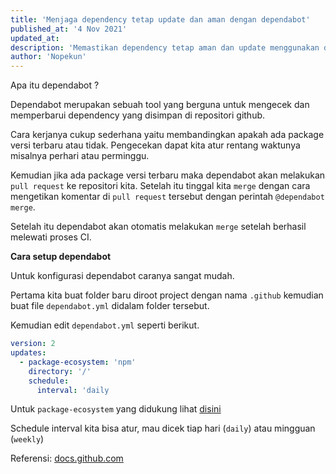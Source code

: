 ```yaml
---
title: 'Menjaga dependency tetap update dan aman dengan dependabot'
published_at: '4 Nov 2021'
updated_at: 
description: 'Memastikan dependency tetap aman dan update menggunakan dependabot.'
author: 'Nopekun'
---
```


Apa itu dependabot ?

Dependabot merupakan sebuah tool yang berguna untuk mengecek dan memperbarui dependency yang disimpan di repositori github.

Cara kerjanya cukup sederhana yaitu membandingkan apakah ada package versi terbaru atau tidak. Pengecekan dapat kita atur rentang waktunya misalnya perhari atau perminggu.

Kemudian jika ada package versi terbaru maka dependabot akan melakukan `pull request` ke repositori kita. Setelah itu tinggal kita `merge` dengan cara mengetikan komentar di `pull request` tersebut dengan perintah `@dependabot merge`.

Setelah itu dependabot akan otomatis melakukan `merge` setelah berhasil melewati proses CI.

**Cara setup dependabot**

Untuk konfigurasi dependabot caranya sangat mudah.

Pertama kita buat folder baru diroot project dengan nama `.github` kemudian buat file `dependabot.yml` didalam folder tersebut.

Kemudian edit `dependabot.yml` seperti berikut.

```yaml
version: 2
updates:
  - package-ecosystem: 'npm'
    directory: '/'
    schedule:
      interval: 'daily
```

Untuk `package-ecosystem` yang didukung lihat [disini](https://docs.github.com/en/code-security/supply-chain-security/keeping-your-dependencies-updated-automatically/configuration-options-for-dependency-updates#package-ecosystem)

Schedule interval kita bisa atur, mau dicek tiap hari (`daily`) atau mingguan (`weekly`)

Referensi: [docs.github.com](https://docs.github.com/en/code-security/supply-chain-security/keeping-your-dependencies-updated-automatically/configuration-options-for-dependency-updates)
